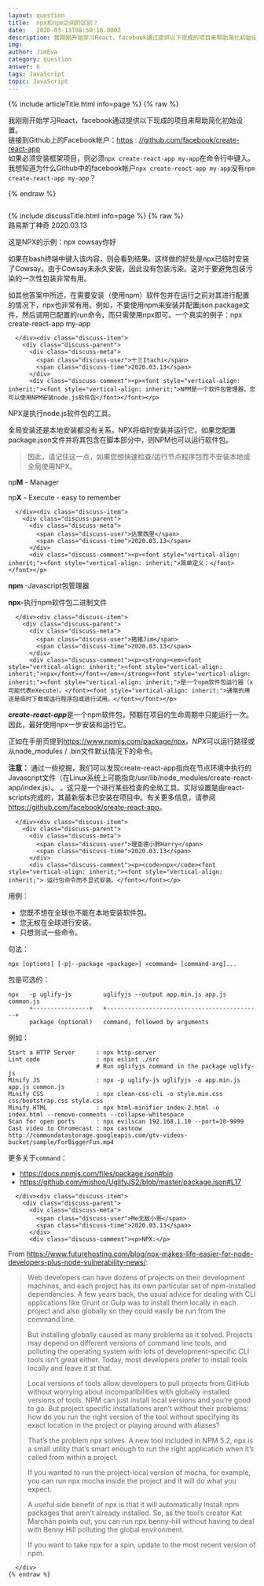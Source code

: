 ```yaml
---
layout: question
title:  npx和npm之间的区别？
date:   2020-03-13T08:50:16.000Z
description: 我刚刚开始学习React，facebook通过提供以下现成的项目来帮助简化初始设置。链接到Github上的Facebook帐户：https   //gi...
img: 
author: JimEva
category: question
answer: 6
tags: JavaScript
topic: JavaScript
---
```

<div class="article-root">
  <div class="article">
    {% include articleTitle.html info=page %}
    {% raw %}
    <div class="article-content"><p><font style="vertical-align: inherit;"><font style="vertical-align: inherit;">我刚刚开始学习React，facebook通过提供以下现成的项目来帮助简化初始设置。</font></font><br><font style="vertical-align: inherit;"><font style="vertical-align: inherit;">
链接到Github上的Facebook帐户：</font></font><a href="https://github.com/facebook/create-react-app" rel="noreferrer"><font style="vertical-align: inherit;"><font style="vertical-align: inherit;">https</font></font></a><font style="vertical-align: inherit;"><font style="vertical-align: inherit;"> : </font><a href="https://github.com/facebook/create-react-app" rel="noreferrer"><font style="vertical-align: inherit;">//github.com/facebook/create-react-app</font></a></font><br><font style="vertical-align: inherit;"><font style="vertical-align: inherit;"> 
如果必须安装框架项目，则必须</font></font><code>npx create-react-app my-app</code><font style="vertical-align: inherit;"><font style="vertical-align: inherit;">在命令行中</font><font style="vertical-align: inherit;">键入</font><font style="vertical-align: inherit;">。</font></font><br><font style="vertical-align: inherit;"><font style="vertical-align: inherit;">
我想知道为什么Github中的facebook帐户</font></font><code>npx create-react-app my-app</code><font style="vertical-align: inherit;"><font style="vertical-align: inherit;">没有</font></font><code>npm create-react-app my-app</code><font style="vertical-align: inherit;"><font style="vertical-align: inherit;">？</font></font></p></div>
    {% endraw %}
  </div>
  <p style="height: 0;width:0;overflow: hidden;"> 第1442篇《npx和npm之间的区别？》来自Winter(https://github.com/aiyld/aiyld.github.io)的站点</p>
  <div class="discuss-wrapper">
    {% include discussTitle.html info=page %}
    {% raw %}
    <div class="discuss-item">
        <div class="discuss-parent">
          <div class="discuss-meta">
            <span class="discuss-user">路易斯丁神奇</span>
            <span class="discuss-time">2020.03.13</span>
          </div>
          <div class="discuss-comment"><p><font style="vertical-align: inherit;"><font style="vertical-align: inherit;">这是NPX的示例：npx cowsay你好</font></font></p>

<p><font style="vertical-align: inherit;"><font style="vertical-align: inherit;">如果在bash终端中键入该内容，则会看到结果。</font><font style="vertical-align: inherit;">这样做的好处是npx已临时安装了Cowsay。</font><font style="vertical-align: inherit;">由于Cowsay未永久安装，因此没有包装污染。</font><font style="vertical-align: inherit;">这对于要避免包装污染的一次性包装非常有用。</font></font></p>

<p><font style="vertical-align: inherit;"><font style="vertical-align: inherit;">如其他答案中所述，在需要安装（使用npm）软件包并在运行之前对其进行配置的情况下，npx也非常有用。</font><font style="vertical-align: inherit;">例如，不要使用npm来安装并配置json.package文件，然后调用已配置的run命令，而只需使用npx即可。</font><font style="vertical-align: inherit;">一个真实的例子：npx create-react-app my-app</font></font></p></div>
        </div>
        
      </div><div class="discuss-item">
        <div class="discuss-parent">
          <div class="discuss-meta">
            <span class="discuss-user">十三Itachi</span>
            <span class="discuss-time">2020.03.13</span>
          </div>
          <div class="discuss-comment"><p><font style="vertical-align: inherit;"><font style="vertical-align: inherit;">NPM是一个软件包管理器，您可以使用NPM安装node.js软件包</font></font></p>

<p><font style="vertical-align: inherit;"><font style="vertical-align: inherit;">NPX是执行node.js软件包的工具。 </font></font></p>

<p><font style="vertical-align: inherit;"><font style="vertical-align: inherit;">全局安装还是本地安装都没有关系。</font><font style="vertical-align: inherit;">NPX将临时安装并运行它。</font><font style="vertical-align: inherit;">如果您配置package.json文件并将其包含在脚本部分中，则NPM也可以运行软件包。</font></font></p>

<blockquote>
  <p><font style="vertical-align: inherit;"><font style="vertical-align: inherit;">因此，请记住这一点，如果您想快速检查/运行节点程序包而不安装本地或全局使用NPX。</font></font></p>
</blockquote>

<p>np<strong>M</strong> -  Manager</p>

<p>np<strong>X</strong> -  Execute - easy to remember</p></div>
        </div>
        
      </div><div class="discuss-item">
        <div class="discuss-parent">
          <div class="discuss-meta">
            <span class="discuss-user">达蒙西里</span>
            <span class="discuss-time">2020.03.13</span>
          </div>
          <div class="discuss-comment"><p><font style="vertical-align: inherit;"><font style="vertical-align: inherit;">简单定义：</font></font></p>

<p><strong><font style="vertical-align: inherit;"><font style="vertical-align: inherit;">npm</font></font></strong><font style="vertical-align: inherit;"><font style="vertical-align: inherit;"> -Javascript包管理器</font></font></p>

<p><strong><font style="vertical-align: inherit;"><font style="vertical-align: inherit;">npx-</font></font></strong><font style="vertical-align: inherit;"><font style="vertical-align: inherit;">执行npm软件包二进制文件</font></font></p></div>
        </div>
        
      </div><div class="discuss-item">
        <div class="discuss-parent">
          <div class="discuss-meta">
            <span class="discuss-user">猪猪Jim</span>
            <span class="discuss-time">2020.03.13</span>
          </div>
          <div class="discuss-comment"><p><strong><em><font style="vertical-align: inherit;"><font style="vertical-align: inherit;">npx</font></font></em></strong><font style="vertical-align: inherit;"><font style="vertical-align: inherit;">是一个npm软件包运行器（x可能代表eXecute）。</font><font style="vertical-align: inherit;">通常的用途是临时下载或运行程序包或进行试用。</font></font></p>

<p><strong><em><font style="vertical-align: inherit;"><font style="vertical-align: inherit;">create-react-app</font></font></em></strong><font style="vertical-align: inherit;"><font style="vertical-align: inherit;">是一个npm软件包，预期在项目的生命周期中只能运行一次。</font><font style="vertical-align: inherit;">因此，最好使用npx一步安装和运行它。</font></font></p>

<p><font style="vertical-align: inherit;"><font style="vertical-align: inherit;">正如在手册页提到</font></font><a href="https://www.npmjs.com/package/npx" rel="noreferrer"><font style="vertical-align: inherit;"><font style="vertical-align: inherit;">https://www.npmjs.com/package/npx</font></font></a><font style="vertical-align: inherit;"><font style="vertical-align: inherit;">，</font></font><em><font style="vertical-align: inherit;"><font style="vertical-align: inherit;">NPX</font></font></em><font style="vertical-align: inherit;"><font style="vertical-align: inherit;">可以运行路径或从node_modules / .bin文件默认情况下的命令。</font></font></p>

<p><strong><font style="vertical-align: inherit;"><font style="vertical-align: inherit;">注意：</font></font></strong><font style="vertical-align: inherit;"><font style="vertical-align: inherit;"> 
通过一些挖掘，我们可以发现create-react-app指向在节点环境中执行的Javascript文件（在Linux系统上可能指向/usr/lib/node_modules/create-react-app/index.js）。 。</font><font style="vertical-align: inherit;">这只是一个进行某些检查的全局工具。</font><font style="vertical-align: inherit;">实际设置是由react-scripts完成的，其最新版本已安装在项目中。</font><font style="vertical-align: inherit;">有关更多信息，</font><font style="vertical-align: inherit;">请参阅</font></font><a href="https://github.com/facebook/create-react-app" rel="noreferrer"><font style="vertical-align: inherit;"><font style="vertical-align: inherit;">https://github.com/facebook/create-react-app</font></font></a><font style="vertical-align: inherit;"><font style="vertical-align: inherit;">。</font></font></p></div>
        </div>
        
      </div><div class="discuss-item">
        <div class="discuss-parent">
          <div class="discuss-meta">
            <span class="discuss-user">理查德小胖Harry</span>
            <span class="discuss-time">2020.03.13</span>
          </div>
          <div class="discuss-comment"><p><code>npx</code><font style="vertical-align: inherit;"><font style="vertical-align: inherit;"> 运行包命令而不显式安装。</font></font></p>

<p><font style="vertical-align: inherit;"><font style="vertical-align: inherit;">用例：</font></font></p>

<ul>
<li><font style="vertical-align: inherit;"><font style="vertical-align: inherit;">您既不想在全球也不能在本地安装软件包。</font></font></li>
<li><font style="vertical-align: inherit;"><font style="vertical-align: inherit;">您无权在全球进行安装。</font></font></li>
<li><font style="vertical-align: inherit;"><font style="vertical-align: inherit;">只想测试一些命令。</font></font></li>
</ul>

<p><font style="vertical-align: inherit;"><font style="vertical-align: inherit;">句法：</font></font></p>

<pre><code>npx [options] [-p|--package &lt;package&gt;] &lt;command&gt; [command-arg]...
</code></pre>

<p><font style="vertical-align: inherit;"><font style="vertical-align: inherit;">包是可选的：</font></font></p>

<pre><code>npx   -p uglify-js         uglifyjs --output app.min.js app.js common.js<font></font>
      +----------------+   +--------------------------------------------+<font></font>
      package (optional)   command, followed by arguments<font></font>
</code></pre>

<p><font style="vertical-align: inherit;"><font style="vertical-align: inherit;">例如：</font></font></p>

<pre class="lang-none prettyprint-override"><code>Start a HTTP Server      : npx http-server<font></font>
Lint code                : npx eslint ./src<font></font>
                         # Run uglifyjs command in the package uglify-js<font></font>
Minify JS                : npx -p uglify-js uglifyjs -o app.min.js app.js common.js<font></font>
Minify CSS               : npx clean-css-cli -o style.min.css css/bootstrap.css style.css<font></font>
Minify HTML              : npx html-minifier index-2.html -o index.html --remove-comments --collapse-whitespace<font></font>
Scan for open ports      : npx evilscan 192.168.1.10 --port=10-9999<font></font>
Cast video to Chromecast : npx castnow http://commondatastorage.googleapis.com/gtv-videos-bucket/sample/ForBiggerFun.mp4<font></font>
</code></pre>

<p><font style="vertical-align: inherit;"><font style="vertical-align: inherit;">更多关于</font></font><code>command</code><font style="vertical-align: inherit;"><font style="vertical-align: inherit;">：</font></font></p>

<ul>
<li><a href="https://docs.npmjs.com/files/package.json#bin" rel="noreferrer"><font style="vertical-align: inherit;"><font style="vertical-align: inherit;">https://docs.npmjs.com/files/package.json#bin</font></font></a></li>
<li><a href="https://github.com/mishoo/UglifyJS2/blob/master/package.json#L17" rel="noreferrer"><font style="vertical-align: inherit;"><font style="vertical-align: inherit;">https://github.com/mishoo/UglifyJS2/blob/master/package.json#L17</font></font></a></li>
</ul></div>
        </div>
        
      </div><div class="discuss-item">
        <div class="discuss-parent">
          <div class="discuss-meta">
            <span class="discuss-user">Me无敌小哥</span>
            <span class="discuss-time">2020.03.13</span>
          </div>
          <div class="discuss-comment"><p>NPX:</p>

<p>From <a href="https://www.futurehosting.com/blog/npx-makes-life-easier-for-node-developers-plus-node-vulnerability-news/" rel="noreferrer">https://www.futurehosting.com/blog/npx-makes-life-easier-for-node-developers-plus-node-vulnerability-news/</a>:</p>

<blockquote>
  <p>Web developers can have dozens of projects on their development
  machines, and each project has its own particular set of npm-installed
  dependencies. A few years back, the usual advice for dealing with CLI
  applications like Grunt or Gulp was to install them locally in each
  project and also globally so they could easily be run from the command
  line.</p>
  
  <p>But installing globally caused as many problems as it solved. Projects
  may depend on different versions of command line tools, and polluting
  the operating system with lots of development-specific CLI tools isn’t
  great either. Today, most developers prefer to install tools locally
  and leave it at that.</p>
  
  <p>Local versions of tools allow developers to pull projects from GitHub
  without worrying about incompatibilities with globally installed
  versions of tools. NPM can just install local versions and you’re good
  to go. But project specific installations aren’t without their
  problems: how do you run the right version of the tool without
  specifying its exact location in the project or playing around with
  aliases?</p>
  
  <p>That’s the problem npx solves. A new tool included in NPM 5.2, npx is
  a small utility that’s smart enough to run the right application when
  it’s called from within a project.</p>
  
  <p>If you wanted to run the project-local version of mocha, for example,
  you can run npx mocha inside the project and it will do what you
  expect.</p>
  
  <p>A useful side benefit of npx is that it will automatically install npm
  packages that aren’t already installed. So, as the tool’s creator Kat
  Marchán points out, you can run npx benny-hill without having to deal
  with Benny Hill polluting the global environment.</p>
  
  <p>If you want to take npx for a spin, update to the most recent version
  of npm.</p>
</blockquote></div>
        </div>
        
      </div>
    {% endraw %}
  </div>
<div>
